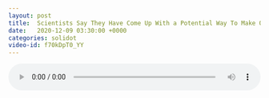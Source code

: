 ```yaml
---
layout: post
title:  Scientists Say They Have Come Up With a Potential Way To Make Oxygen On Mars
date:   2020-12-09 03:30:00 +0000
categories: solidot
video-id: f70kDpT0_YY
---
```


<audio src="/assets/66a2b6f6b3e36413f9524eaefc7367c4.mp3" style="width: 100%;" controls></audio>


